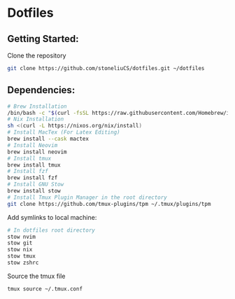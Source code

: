 # Dotfiles

## Getting Started:

Clone the repository

```bash
git clone https://github.com/stoneliuCS/dotfiles.git ~/dotfiles
```

## Dependencies:
```bash
# Brew Installation
/bin/bash -c "$(curl -fsSL https://raw.githubusercontent.com/Homebrew/install/HEAD/install.sh)"
# Nix Installation
sh <(curl -L https://nixos.org/nix/install)
# Install MacTex (For Latex Editing)
brew install --cask mactex
# Install Neovim 
brew install neovim
# Install tmux 
brew install tmux
# Install fzf
brew install fzf
# Install GNU Stow
brew install stow
# Install Tmux Plugin Manager in the root directory
git clone https://github.com/tmux-plugins/tpm ~/.tmux/plugins/tpm
```

Add symlinks to local machine:
```bash 
# In dotfiles root directory
stow nvim 
stow git 
stow nix
stow tmux
stow zshrc 
```

Source the tmux file
```bash 
tmux source ~/.tmux.conf
```
